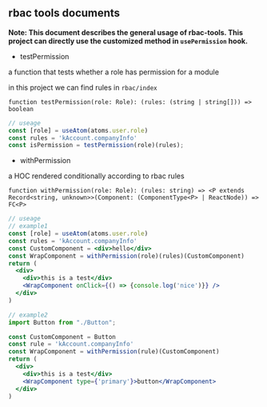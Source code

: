 ## rbac tools documents

**Note: This document describes the general usage of rbac-tools. This project can directly use the customized method in `usePermission` hook.**

- testPermission

a function that tests whether a role has permission for a module

in this project we can find rules in `rbac/index`

`function testPermission(role: Role): (rules: (string | string[])) => boolean`

```jsx
// useage
const [role] = useAtom(atoms.user.role)
const rules = 'kAccount.companyInfo'
const isPermission = testPermission(role)(rules);
```

- withPermission 

a HOC rendered conditionally according to rbac rules

`function withPermission(role: Role): (rules: string) => <P extends Record<string, unknown>>(Component: (ComponentType<P> | ReactNode)) => FC<P>`

```jsx
// useage
// example1
const [role] = useAtom(atoms.user.role)
const rules = 'kAccount.companyInfo'
const CustomComponent = <div>hello</div>
const WrapComponent = withPermission(role)(rules)(CustomComponent)
return (
  <div>
    <div>this is a test</div>
    <WrapComponent onClick={() => {console.log('nice')}} />
  </div>
)

// example2
import Button from "./Button";

const CustomComponent = Button
const rule = 'kAccount.companyInfo'
const WrapComponent = withPermission(rule)(CustomComponent)
return (
  <div>
    <div>this is a test</div>
    <WrapComponent type={'primary'}>button</WrapComponent>
  </div>
)
```
